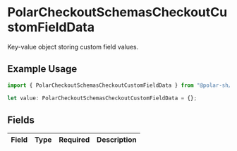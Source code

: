 # PolarCheckoutSchemasCheckoutCustomFieldData

Key-value object storing custom field values.

## Example Usage

```typescript
import { PolarCheckoutSchemasCheckoutCustomFieldData } from "@polar-sh/sdk/models/components";

let value: PolarCheckoutSchemasCheckoutCustomFieldData = {};
```

## Fields

| Field       | Type        | Required    | Description |
| ----------- | ----------- | ----------- | ----------- |